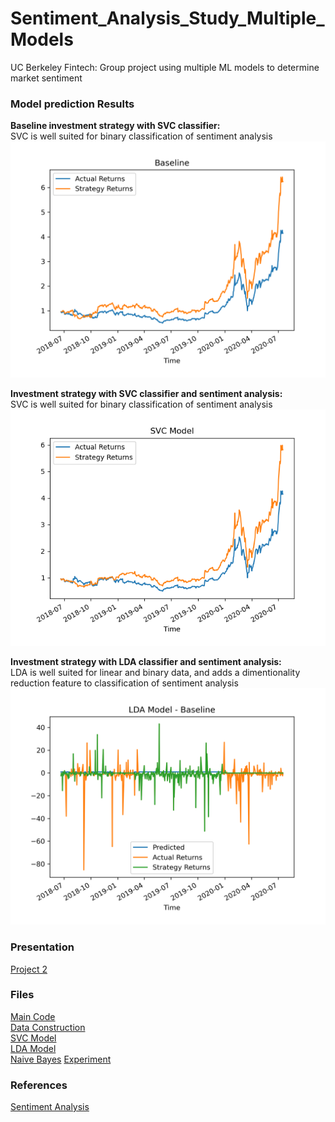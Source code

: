 # Sentiment_Analysis_Study_Multiple_Models
UC Berkeley Fintech: Group project using multiple ML models to determine market sentiment

### Model prediction Results
**Baseline investment strategy with SVC classifier:**<br>
SVC is well suited for binary classification of sentiment analysis<br>
<img src="Resources/Baseline.png" alt="Baseline" width="600"/>

**Investment strategy with SVC classifier and sentiment analysis:**<br>
SVC is well suited for binary classification of sentiment analysis<br>
<img src="Resources/SVC.png" alt="SVC with sentiment data" width="600"/>

**Investment strategy with LDA classifier and sentiment analysis:**<br>
LDA is well suited for linear and binary data, and adds a dimentionality reduction feature to classification of sentiment analysis<br>
<img src="Resources/Alt_Model_LDA.png" alt="LDA with sentiment data" width="600"/>

### Presentation
[Project 2](Project_2-Group_2.pptx)

### Files
[Main Code](main.ipynb)<br>
[Data Construction](Branches/Joe.ipynb)<br>
[SVC Model](Branches/Alejandra.ipynb)<br>
[LDA Model](Branches/Edward.ipynb)<br>
[Naive Bayes](FurtherExperimentation/Naive_Bayes.ipynb)
[Experiment](FurtherExperimentation/experiment_Alejandra.ipynb)


### References
[Sentiment Analysis](https://www.youtube.com/watch?v=4OlvGGAsj8I)
